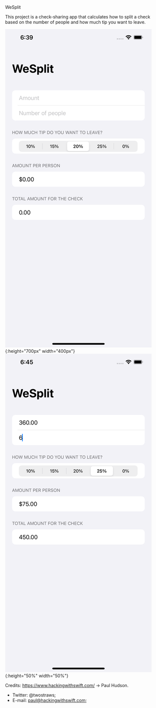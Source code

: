 WeSplit

This project is a check-sharing app that calculates how to split a check based on the number of people and how much tip you want to leave.

![Screenshot](https://github.com/danielgx11/100-Days-Of-SwiftUI-/blob/develop/WeSplit/Screenshots/weSplit.png){:height="700px" width="400px"}
![Screenshot](https://github.com/danielgx11/100-Days-Of-SwiftUI-/blob/develop/WeSplit/Screenshots/weSplitCalculator.png){:height="50%" width="50%"}

Credits: https://www.hackingwithswift.com/ -> Paul Hudson.

- Twitter: @twostraws; 
- E-mail: paul@hackingwithswift.com;
